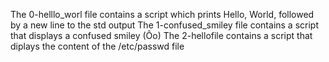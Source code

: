 The 0-helllo_worl file contains a script which prints Hello, World, followed by a new line to the std output
The 1-confused_smiley file contains a script that displays a confused smiley (Ôo)
The 2-hellofile contains a script that diplays the content of the /etc/passwd file
